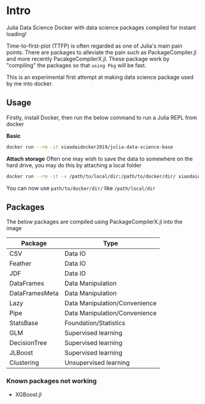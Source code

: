 # Intro
Julia Data Science Docker with data science packages compiled for instant loading!

Time-to-first-plot (TTFP) is often regarded as one of Julia's main pain points. There are packages to alleviate the pain such as PackageCompiler.jl and more recently PacakgeCompilerX.jl. These package work by "compiling" the packages so that `using Pkg` will be fast.

This is an experimental first attempt at making data science package used by me into docker.

## Usage

Firstly, install Docker, then run the below command to run a Julia REPL from docker

**Basic**
```bash
docker run --rm -it xiaodaidocker2019/julia-data-science-base
```

**Attach storage**
Often one may wish to save the data to somewhere on the hard drive, you may do this by attaching a local folder
```bash
docker run --rm -it -v /path/to/local/dir:/path/to/docker/dir/ xiaodaidocker2019/julia-data-science-base
```

You can now use `path/to/docker/dir/` like `/path/local/dir`


## Packages

The below packages are compiled using PackageCompilerX.jl into the image

| Package | Type |
| -- | -- |
| CSV | Data IO |
| Feather | Data IO |
| JDF | Data IO |
| DataFrames | Data Manipulation |
| DataFramesMeta | Data Manipulation |
| Lazy | Data Manipulation/Convenience |
| Pipe | Data Manipulation/Convenience |
| StatsBase | Foundation/Statistics |
| GLM | Supervised learning |
| DecisionTree | Supervised learning |
| JLBoost | Supervised learning |
| Clustering | Unsupervised learning |

### Known packages not working

* XGBoost.jl
